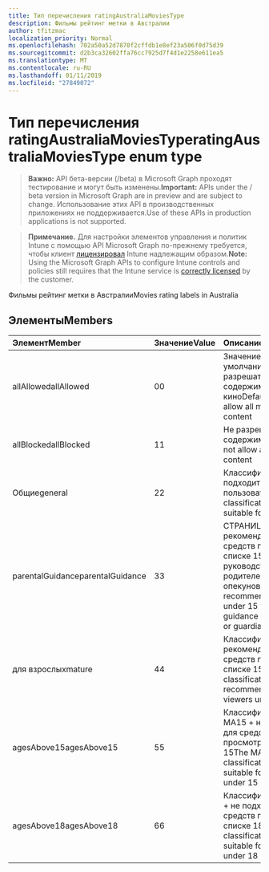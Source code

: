 ```yaml
---
title: Тип перечисления ratingAustraliaMoviesType
description: Фильмы рейтинг метки в Австралии
author: tfitzmac
localization_priority: Normal
ms.openlocfilehash: 702a50a52d7870f2cffdb1e8ef23a506f0d75d39
ms.sourcegitcommit: d2b3ca32602ffa76cc7925d7f4d1e2258e611ea5
ms.translationtype: MT
ms.contentlocale: ru-RU
ms.lasthandoff: 01/11/2019
ms.locfileid: "27849072"
---
```

# <a name="ratingaustraliamoviestype-enum-type"></a><span data-ttu-id="36642-103">Тип перечисления ratingAustraliaMoviesType</span><span class="sxs-lookup"><span data-stu-id="36642-103">ratingAustraliaMoviesType enum type</span></span>

> <span data-ttu-id="36642-104">**Важно:** API бета-версии (/beta) в Microsoft Graph проходят тестирование и могут быть изменены.</span><span class="sxs-lookup"><span data-stu-id="36642-104">**Important:** APIs under the / beta version in Microsoft Graph are in preview and are subject to change.</span></span> <span data-ttu-id="36642-105">Использование этих API в производственных приложениях не поддерживается.</span><span class="sxs-lookup"><span data-stu-id="36642-105">Use of these APIs in production applications is not supported.</span></span>

> <span data-ttu-id="36642-106">**Примечание.** Для настройки элементов управления и политик Intune с помощью API Microsoft Graph по-прежнему требуется, чтобы клиент [лицензировал](https://go.microsoft.com/fwlink/?linkid=839381) Intune надлежащим образом.</span><span class="sxs-lookup"><span data-stu-id="36642-106">**Note:** Using the Microsoft Graph APIs to configure Intune controls and policies still requires that the Intune service is [correctly licensed](https://go.microsoft.com/fwlink/?linkid=839381) by the customer.</span></span>

<span data-ttu-id="36642-107">Фильмы рейтинг метки в Австралии</span><span class="sxs-lookup"><span data-stu-id="36642-107">Movies rating labels in Australia</span></span>
## <a name="members"></a><span data-ttu-id="36642-108">Элементы</span><span class="sxs-lookup"><span data-stu-id="36642-108">Members</span></span>
|<span data-ttu-id="36642-109">Элемент</span><span class="sxs-lookup"><span data-stu-id="36642-109">Member</span></span>|<span data-ttu-id="36642-110">Значение</span><span class="sxs-lookup"><span data-stu-id="36642-110">Value</span></span>|<span data-ttu-id="36642-111">Описание</span><span class="sxs-lookup"><span data-stu-id="36642-111">Description</span></span>|
|:---|:---|:---|
|<span data-ttu-id="36642-112">allAllowed</span><span class="sxs-lookup"><span data-stu-id="36642-112">allAllowed</span></span>|<span data-ttu-id="36642-113">0</span><span class="sxs-lookup"><span data-stu-id="36642-113">0</span></span>|<span data-ttu-id="36642-114">Значение по умолчанию, разрешать все содержимое кино</span><span class="sxs-lookup"><span data-stu-id="36642-114">Default value, allow all movies content</span></span>|
|<span data-ttu-id="36642-115">allBlocked</span><span class="sxs-lookup"><span data-stu-id="36642-115">allBlocked</span></span>|<span data-ttu-id="36642-116">1</span><span class="sxs-lookup"><span data-stu-id="36642-116">1</span></span>|<span data-ttu-id="36642-117">Не разрешать любое содержимое кино</span><span class="sxs-lookup"><span data-stu-id="36642-117">Do not allow any movies content</span></span>|
|<span data-ttu-id="36642-118">Общие</span><span class="sxs-lookup"><span data-stu-id="36642-118">general</span></span>|<span data-ttu-id="36642-119">2</span><span class="sxs-lookup"><span data-stu-id="36642-119">2</span></span>|<span data-ttu-id="36642-120">Классификация G подходит для всех пользователей</span><span class="sxs-lookup"><span data-stu-id="36642-120">The G classification is suitable for everyone</span></span>|
|<span data-ttu-id="36642-121">parentalGuidance</span><span class="sxs-lookup"><span data-stu-id="36642-121">parentalGuidance</span></span>|<span data-ttu-id="36642-122">3</span><span class="sxs-lookup"><span data-stu-id="36642-122">3</span></span>|<span data-ttu-id="36642-123">СТРАНИЦА рекомендует средств просмотра в списке 15 руководство по из родителей или опекунов</span><span class="sxs-lookup"><span data-stu-id="36642-123">The PG recommends viewers under 15 with guidance from parents or guardians</span></span>|
|<span data-ttu-id="36642-124">для взрослых</span><span class="sxs-lookup"><span data-stu-id="36642-124">mature</span></span>|<span data-ttu-id="36642-125">4</span><span class="sxs-lookup"><span data-stu-id="36642-125">4</span></span>|<span data-ttu-id="36642-126">Классификация M не рекомендуется для средств просмотра в списке 15</span><span class="sxs-lookup"><span data-stu-id="36642-126">The M classification is not recommended for viewers under 15</span></span>|
|<span data-ttu-id="36642-127">agesAbove15</span><span class="sxs-lookup"><span data-stu-id="36642-127">agesAbove15</span></span>|<span data-ttu-id="36642-128">5</span><span class="sxs-lookup"><span data-stu-id="36642-128">5</span></span>|<span data-ttu-id="36642-129">Классификация MA15 + не подходит для средств просмотра в списке 15</span><span class="sxs-lookup"><span data-stu-id="36642-129">The MA15+ classification is not suitable for viewers under 15</span></span>|
|<span data-ttu-id="36642-130">agesAbove18</span><span class="sxs-lookup"><span data-stu-id="36642-130">agesAbove18</span></span>|<span data-ttu-id="36642-131">6</span><span class="sxs-lookup"><span data-stu-id="36642-131">6</span></span>|<span data-ttu-id="36642-132">Классификация R18 + не подходит для средств просмотра в списке 18</span><span class="sxs-lookup"><span data-stu-id="36642-132">The R18+ classification is not suitable for viewers under 18</span></span>|





